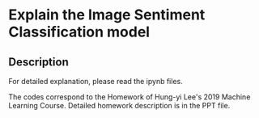 # Explain the Image Sentiment Classification model

## Description

For detailed explanation, please read the ipynb files.

The codes correspond to the Homework of Hung-yi Lee's 2019 Machine Learning Course. Detailed homework description is in the PPT file.







